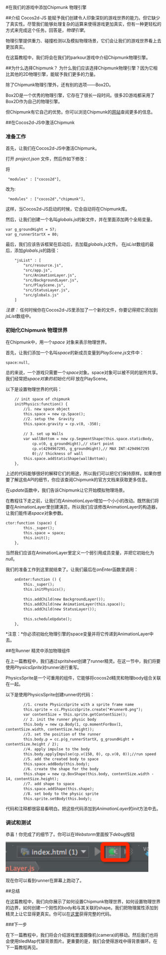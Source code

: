 #在我们的游戏中添加Chipmunk 物理引擎

##介绍
Cocos2d-JS 能赋予我们创建令人印象深刻的游戏世界的能力。但它缺少了真实性。尽管我们能够处理复杂的运算来使得游戏更加真实，但有一种更轻松的方式来完成这个任务。回答是，*物理引擎*。

物理引擎提供重力、碰撞检测以及模拟物理场景，它们会让我们的游戏世界看上去更加真实。

在这篇教程中，我们将会在我们的parkour游戏中介绍Chipmunk物理引擎。

##为什么选择Chipmunk？
为什么我们应该选择Chipmunk物理引擎？因为它相比其他的2D物理引擎，能赋予我们更多的力量。

除了Chipmunk物理引擎外，还有别的选项——Box2D。

Box2D是一个优秀的物理引擎，它存在了很长一段时间。很多2D游戏都采用了Box2D作为自己的物理引擎。

但Chipmunk有它自己的优势。你可以浏览Chipmunk的[网站](http://chipmunk-physics.net/)查阅更多的信息。

##在Cocos2d-JS中激活Chipmunk

### 准备工作

首先，让我们在Cocos2d-JS中激活Chipmunk。

打开 *project.json* 文件，然后作如下修改：

将
```
 "modules" : ["cocos2d"],
 ```

改为:

```
 "modules" : ["cocos2d","chipmunk"],
```

这样，当Cocos2d-JS启动的时候，它会自动将在Chipmunk库。

然后，让我们创建一个名叫*globals.js*的新文件，并在里面添加两个全局变量。

```
var g_groundHight = 57;
var g_runnerStartX = 80;
```
最后，我们应该告诉框架在启动后，去加载*globals.js*文件。
在*jsList*数组的最后，添加*globals.js*的路径：

```
    "jsList" : [
        "src/resource.js",
        "src/app.js",
        "src/AnimationLayer.js",
        "src/BackgroundLayer.js",
        "src/PlayScene.js",
        "src/StatusLayer.js",
        "src/globals.js"
    ]
```

*注意：* 任何时候你在Cocos2d-JS里添加了一个新的文件，你要记得把它添加到*jsList*数组中。

### 初始化Chipmunk 物理世界

在Chipmunk中，用一个*space* 对象来表示物理世界。

首先，让我们添加一个名叫*space*的新成员变量到*PlayScene.js*文件中：

```
space:null,
```

总的来说，一个游戏只需要一个*space*对象。space对象可以被不同的层所共享。我们经常把*space对象的初始化代码* 放在PlayScene。

以下是设置物理世界的代码：

```
    // init space of chipmunk
    initPhysics:function() {
        //1. new space object 
        this.space = new cp.Space();
        //2. setup the  Gravity
        this.space.gravity = cp.v(0, -350);

        // 3. set up Walls
        var wallBottom = new cp.SegmentShape(this.space.staticBody,
            cp.v(0, g_groundHight),// start point
            cp.v(4294967295, g_groundHight),// MAX INT:4294967295
            0);// thickness of wall
        this.space.addStaticShape(wallBottom);
    },
```

上述的代码能够很好的解释它们的用途，所以我们可以把它们保持原样。如果你想要了解这些API的细节，你应该查阅Chipmunk的官方文档来获取更多信息。

在*update*函数中，我们告诉Chipmunk让它开始模拟物理场景。

在教程往下走之前，让我们在*AnimationLayer*增加一个小小的改动。既然我们将要在AnimationLayer里创建演员，所以我们应该修改AnimationLayer的构造器，让我们能传递*space*对象参数。

```
ctor:function (space) {
        this._super();
        this.space = space;
        this.init();
    },
```

当然我们应该在AnimationLayer里定义一个弱引用成员变量，并把它初始化为*null*。

我们的准备工作到这里就结束了。让我们最后在*onEnter*函数里调用：

```
    onEnter:function () {
        this._super();
        this.initPhysics();

        this.addChild(new BackgroundLayer());
        this.addChild(new AnimationLayer(this.space));
        this.addChild(new StatusLayer());

        this.scheduleUpdate();
    },
```

*注意：*你必须初始化物理引擎的space变量并将它传递到AnimationLayer中去。

##在Runner 精灵中添加物理组件

在上一篇教程中，我们通过spritsheet创建了runner精灵。在这一节中，我们将要使用*PhysicsSprite*对runner进行重写。

PhysicsSprite是一个可重用的组件，它能够将cocos2d精灵和物理body组合关联在一起。

以下是使用PhysicsSprite创建runner的代码：

```
        //1. create PhysicsSprite with a sprite frame name
        this.sprite = cc.PhysicsSprite.create("#runner0.png");
        var contentSize = this.sprite.getContentSize();
        // 2. init the runner physic body
        this.body = new cp.Body(1, cp.momentForBox(1, contentSize.width, contentSize.height));
        //3. set the position of the runner
        this.body.p = cc.p(g_runnerStartX, g_groundHight + contentSize.height / 2);
        //4. apply impulse to the body
        this.body.applyImpulse(cp.v(150, 0), cp.v(0, 0));//run speed
        //5. add the created body to space
        this.space.addBody(this.body);
        //6. create the shape for the body
        this.shape = new cp.BoxShape(this.body, contentSize.width - 14, contentSize.height);
        //7. add shape to space
        this.space.addShape(this.shape);
        //8. set body to the physic sprite
        this.sprite.setBody(this.body);
```

代码和注释都很容易看明白。把这些代码添加到*AnimationLayer*的*init*方法中去。

### 调试和测试

恭喜！你完成了的细节了。你可以在*Webstorm*里面按下*debug*按钮

![run](res/run.png)

现在你可以看到runner在屏幕上跑动了。

##总结

在这篇教程中，我们向你展示了如何设置Chipmunk物理世界，如何设置物理世界的边界，如何创建一个刚性的body和与其关联的shape。我们把物理属性添加到精灵上让它显得更真实。你可以在[这里](res/Parkour.zip)获得完整的代码。

###下一步

在下一篇教程中，我们将会介绍游戏里面摄像机(camera)的移动。然后我们也将会使用tiledMap代替背景图片。更重要的是，我们会使得游戏中得背景循环。在下一篇教程再见。


